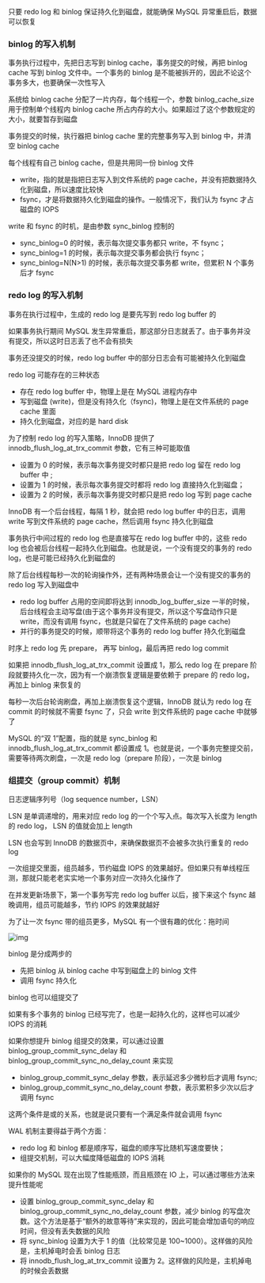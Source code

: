 只要 redo log 和 binlog 保证持久化到磁盘，就能确保 MySQL 异常重启后，数据可以恢复

### binlog 的写入机制

事务执行过程中，先把日志写到 binlog cache，事务提交的时候，再把 binlog cache 写到 binlog 文件中。一个事务的 binlog 是不能被拆开的，因此不论这个事务多大，也要确保一次性写入

系统给 binlog cache 分配了一片内存，每个线程一个，参数 binlog_cache_size 用于控制单个线程内 binlog cache 所占内存的大小。如果超过了这个参数规定的大小，就要暂存到磁盘

事务提交的时候，执行器把 binlog cache 里的完整事务写入到 binlog 中，并清空 binlog cache

每个线程有自己 binlog cache，但是共用同一份 binlog 文件

- write，指的就是指把日志写入到文件系统的 page cache，并没有把数据持久化到磁盘，所以速度比较快
- fsync，才是将数据持久化到磁盘的操作。一般情况下，我们认为 fsync 才占磁盘的 IOPS

write 和 fsync 的时机，是由参数 sync_binlog 控制的

- sync_binlog=0 的时候，表示每次提交事务都只 write，不 fsync；
- sync_binlog=1 的时候，表示每次提交事务都会执行 fsync；
- sync_binlog=N(N>1) 的时候，表示每次提交事务都 write，但累积 N 个事务后才 fsync

### redo log 的写入机制

事务在执行过程中，生成的 redo log 是要先写到 redo log buffer 的

如果事务执行期间 MySQL 发生异常重启，那这部分日志就丢了。由于事务并没有提交，所以这时日志丢了也不会有损失

事务还没提交的时候，redo log buffer 中的部分日志会有可能被持久化到磁盘

redo log 可能存在的三种状态

- 存在 redo log buffer 中，物理上是在 MySQL 进程内存中
- 写到磁盘 (write)，但是没有持久化（fsync)，物理上是在文件系统的 page cache 里面
- 持久化到磁盘，对应的是 hard disk

为了控制 redo log 的写入策略，InnoDB 提供了 innodb_flush_log_at_trx_commit 参数，它有三种可能取值

- 设置为 0 的时候，表示每次事务提交时都只是把 redo log 留在 redo log buffer 中 ;
- 设置为 1 的时候，表示每次事务提交时都将 redo log 直接持久化到磁盘；
- 设置为 2 的时候，表示每次事务提交时都只是把 redo log 写到 page cache

InnoDB 有一个后台线程，每隔 1 秒，就会把 redo log buffer 中的日志，调用 write 写到文件系统的 page cache，然后调用 fsync 持久化到磁盘

事务执行中间过程的 redo log 也是直接写在 redo log buffer 中的，这些 redo log 也会被后台线程一起持久化到磁盘。也就是说，一个没有提交的事务的 redo log，也是可能已经持久化到磁盘的

除了后台线程每秒一次的轮询操作外，还有两种场景会让一个没有提交的事务的 redo log 写入到磁盘中

- redo log buffer 占用的空间即将达到 innodb_log_buffer_size 一半的时候，后台线程会主动写盘(由于这个事务并没有提交，所以这个写盘动作只是 write，而没有调用 fsync，也就是只留在了文件系统的 page cache)
- 并行的事务提交的时候，顺带将这个事务的 redo log buffer 持久化到磁盘

时序上 redo log 先 prepare， 再写 binlog，最后再把 redo log commit

如果把 innodb_flush_log_at_trx_commit 设置成 1，那么 redo log 在 prepare 阶段就要持久化一次，因为有一个崩溃恢复逻辑是要依赖于 prepare 的 redo log，再加上 binlog 来恢复的

每秒一次后台轮询刷盘，再加上崩溃恢复这个逻辑，InnoDB 就认为 redo log 在 commit 的时候就不需要 fsync 了，只会 write 到文件系统的 page cache 中就够了

MySQL 的“双 1”配置，指的就是 sync_binlog 和 innodb_flush_log_at_trx_commit 都设置成 1。也就是说，一个事务完整提交前，需要等待两次刷盘，一次是 redo log（prepare 阶段），一次是 binlog

### 组提交（group commit）机制

日志逻辑序列号（log sequence number，LSN）

LSN 是单调递增的，用来对应 redo log 的一个个写入点。每次写入长度为 length 的 redo log， LSN 的值就会加上 length

LSN 也会写到 InnoDB 的数据页中，来确保数据页不会被多次执行重复的 redo log

一次组提交里面，组员越多，节约磁盘 IOPS 的效果越好。但如果只有单线程压测，那就只能老老实实地一个事务对应一次持久化操作了

在并发更新场景下，第一个事务写完 redo log buffer 以后，接下来这个 fsync 越晚调用，组员可能越多，节约 IOPS 的效果就越好

为了让一次 fsync 带的组员更多，MySQL 有一个很有趣的优化：拖时间

<img src="https://static001.geekbang.org/resource/image/98/51/98b3b4ff7b36d6d72e38029b86870551.png" alt="img" />

binlog 是分成两步的

- 先把 binlog 从 binlog cache 中写到磁盘上的 binlog 文件
- 调用 fsync 持久化

binlog 也可以组提交了

如果有多个事务的 binlog 已经写完了，也是一起持久化的，这样也可以减少 IOPS 的消耗

如果你想提升 binlog 组提交的效果，可以通过设置 binlog_group_commit_sync_delay 和 binlog_group_commit_sync_no_delay_count 来实现

- binlog_group_commit_sync_delay 参数，表示延迟多少微秒后才调用 fsync;
- binlog_group_commit_sync_no_delay_count 参数，表示累积多少次以后才调用 fsync

这两个条件是或的关系，也就是说只要有一个满足条件就会调用 fsync

WAL 机制主要得益于两个方面：

- redo log 和 binlog 都是顺序写，磁盘的顺序写比随机写速度要快；
- 组提交机制，可以大幅度降低磁盘的 IOPS 消耗

如果你的 MySQL 现在出现了性能瓶颈，而且瓶颈在 IO 上，可以通过哪些方法来提升性能呢

- 设置 binlog_group_commit_sync_delay 和 binlog_group_commit_sync_no_delay_count 参数，减少 binlog 的写盘次数。这个方法是基于“额外的故意等待”来实现的，因此可能会增加语句的响应时间，但没有丢失数据的风险
- 将 sync_binlog 设置为大于 1 的值（比较常见是 100~1000）。这样做的风险是，主机掉电时会丢 binlog 日志
- 将 innodb_flush_log_at_trx_commit 设置为 2。这样做的风险是，主机掉电的时候会丢数据